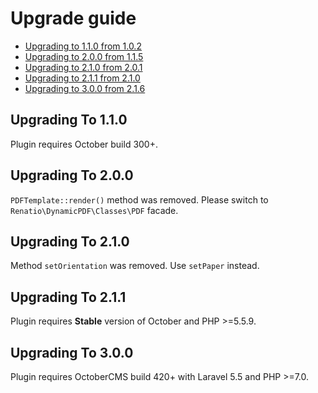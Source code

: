 # Upgrade guide

- [Upgrading to 1.1.0 from 1.0.2](#upgrade-1.1.0)
- [Upgrading to 2.0.0 from 1.1.5](#upgrade-2.0.0)
- [Upgrading to 2.1.0 from 2.0.1](#upgrade-2.1.0)
- [Upgrading to 2.1.1 from 2.1.0](#upgrade-2.1.1)
- [Upgrading to 3.0.0 from 2.1.6](#upgrade-3.0.0)

<a name="upgrade-1.1.0"></a>
## Upgrading To 1.1.0

Plugin requires October build 300+.

<a name="upgrade-2.0.0"></a>
## Upgrading To 2.0.0

`PDFTemplate::render()` method was removed. Please switch to `Renatio\DynamicPDF\Classes\PDF` facade.

<a name="upgrade-2.1.0"></a>
## Upgrading To 2.1.0

Method `setOrientation` was removed. Use `setPaper` instead.

<a name="upgrade-2.1.1"></a>
## Upgrading To 2.1.1

Plugin requires **Stable** version of October and PHP >=5.5.9.

<a name="upgrade-3.0.0"></a>
## Upgrading To 3.0.0

Plugin requires OctoberCMS build 420+ with Laravel 5.5 and PHP >=7.0.